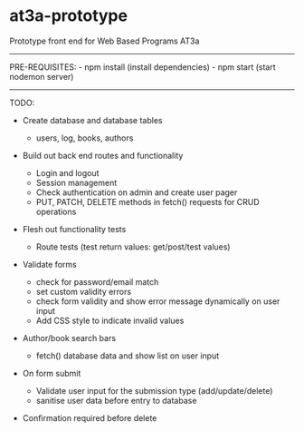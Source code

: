 # at3a-prototype
Prototype front end for Web Based Programs AT3a

---------------------------------------------

PRE-REQUISITES:
    - npm install (install dependencies)
    - npm start (start nodemon server)

---------------------------------------------

TODO:
- Create database and database tables
    - users, log, books, authors

- Build out back end routes and functionality
    - Login and logout
    - Session management
    - Check authentication on admin and create user pager
    - PUT, PATCH, DELETE methods in fetch() requests for CRUD operations

- Flesh out functionality tests
    - Route tests (test return values: get/post/test values)

- Validate forms
    - check for password/email match
    - set custom validity errors
    - check form validity and show error message dynamically on user input
    - Add CSS style to indicate invalid values

- Author/book search bars
    - fetch() database data and show list on user input

- On form submit
    - Validate user input for the submission type (add/update/delete) 
    - sanitise user data before entry to database

- Confirmation required before delete


